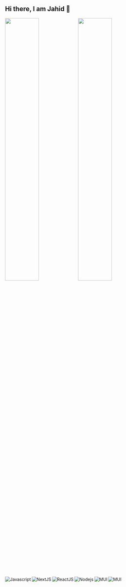 ## Hi there, I am Jahid &#128075;

<img align="left" width="47%" src="https://github-readme-stats.vercel.app/api?username=itsjahidhasan&show_icons=true&theme=radical"/>
<img align="left" width="47%" src="https://github-readme-stats.vercel.app/api/top-langs/?username=itsjahidhasan&layout=compact"/>


<img alt="Javascript" align="left" src="https://img.shields.io/badge/JavaScript-323330?style=for-the-badge&logo=javascript&logoColor=F7DF1E"/>
<img alt="NextJS" align="left"  src="https://img.shields.io/badge/next.js-000000?style=for-the-badge&logo=nextdotjs&logoColor=white"/>
<img alt="ReactJS" align="left" src="https://img.shields.io/badge/React-20232A?style=for-the-badge&logo=react&logoColor=61DAFB"/>
<img alt="MUI" src="https://img.shields.io/badge/MUI-%230081CB.svg?style=for-the-badge&logo=mui&logoColor=white"/>
<img alt="Nodejs" align="left"  src="https://img.shields.io/badge/Node.js-339933?style=for-the-badge&logo=nodedotjs&logoColor=white"/>
<img alt="MUI" align="left" src="https://img.shields.io/badge/.NET-5C2D91?style=for-the-badge&logo=.net&logoColor=white"/>
